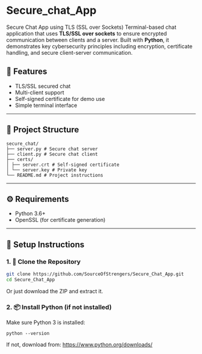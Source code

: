 # Secure_chat_App
Secure Chat App using TLS (SSL over Sockets)  Terminal-based chat application that uses **TLS/SSL over sockets** to ensure encrypted communication between clients and a server. 
Built with **Python**, it demonstrates key cybersecurity principles including encryption, certificate handling, and secure client-server communication.



## 📌 Features

- TLS/SSL secured chat
- Multi-client support
- Self-signed certificate for demo use
- Simple terminal interface

---

## 📁 Project Structure
```
secure_chat/
├── server.py # Secure chat server
├── client.py # Secure chat client
├── certs/
│ ├── server.crt # Self-signed certificate
│ └── server.key # Private key
└── README.md # Project instructions
```

---

## ⚙️ Requirements

- Python 3.6+
- OpenSSL (for certificate generation)

---

## 🔧 Setup Instructions

### 1. 🔽 Clone the Repository

```bash
git clone https://github.com/SourceOfStrengers/Secure_Chat_App.git
cd Secure_Chat_App
```
Or just download the ZIP and extract it.

### 2. 📦 Install Python (if not installed)

Make sure Python 3 is installed:
```
python --version
```
If not, download from: https://www.python.org/downloads/
